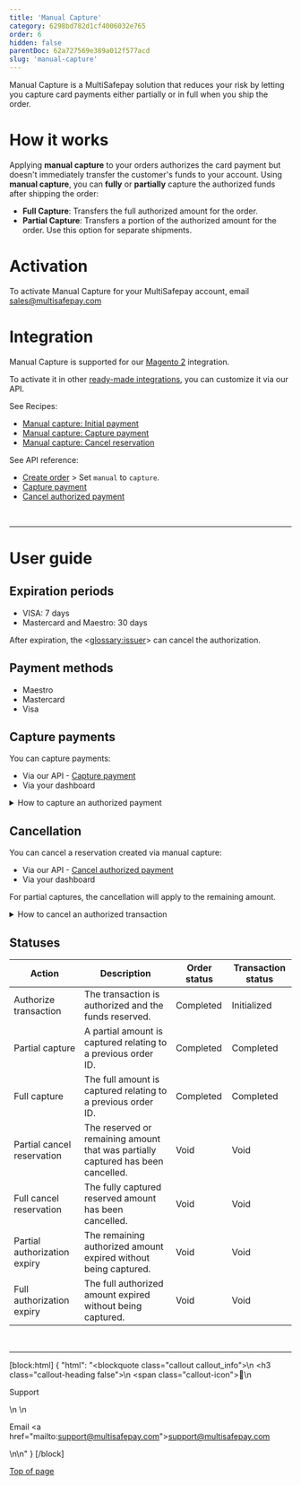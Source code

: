 ```yaml
---
title: 'Manual Capture'
category: 6298bd782d1cf4006032e765
order: 6
hidden: false
parentDoc: 62a727569e389a012f577acd
slug: 'manual-capture'
---
```

Manual Capture is a MultiSafepay solution that reduces your risk by letting you capture card payments either partially or in full when you ship the order. 

# How it works

Applying **manual capture** to your orders authorizes the card payment but doesn't immediately transfer the customer's funds to your account. Using **manual capture**, you can **fully** or **partially** capture the authorized funds after shipping the order:

- **Full Capture**: Transfers the full authorized amount for the order.
- **Partial Capture**: Transfers a portion of the authorized amount for the order. Use this option for separate shipments.

# Activation

To activate Manual Capture for your MultiSafepay account, email <sales@multisafepay.com>

# Integration

Manual Capture is supported for our [Magento 2](/docs/magento-2) integration.

To activate it in other [ready-made integrations](/docs/our-integrations/), you can customize it via our API.

See Recipes:
- <a href="https://docs.multisafepay.com/recipes/manual-capture-initial-payment/" target="_blank">Manual capture: Initial payment</a> <i class="fa fa-external-link" style="font-size:12px;color:#8b929e"></i>
- <a href="https://docs.multisafepay.com/recipes/manual-capture-capture-payment/" target="_blank">Manual capture: Capture payment</a> <i class="fa fa-external-link" style="font-size:12px;color:#8b929e"></i>
- <a href="https://docs.multisafepay.com/recipes/manual-capture-cancel-reservation/" target="_blank">Manual capture: Cancel reservation</a> <i class="fa fa-external-link" style="font-size:12px;color:#8b929e"></i>

See API reference:
- [Create order](/reference/createorder/) > Set `manual` to `capture`.
- [Capture payment](/reference/capturepayment/)
- [Cancel authorized payment](/reference/cancelauthorizedorder)

<br>

---

# User guide

## Expiration periods

- VISA: 7 days
- Mastercard and Maestro: 30 days

After expiration, the <<glossary:issuer>> can cancel the authorization.

## Payment methods

- Maestro 
- Mastercard 
- Visa

## Capture payments

You can capture payments:

- Via our API - [Capture payment](https://docs.multisafepay.com/reference/capturepayment) 
- Via your dashboard

<details id="cancel-authorization">
<summary>How to capture an authorized payment</summary><br>

1. Sign in to your MultiSafepay dashboard.
2. Go to **Transactions **> **Transactions overview**, and then click on the relevant transaction.
3. On the **Transaction summary** page, under **Order summary**, click **Capture**:
   - **Full capture**: Fill the total authorized amount. 
   - **Partial capture**: Fill the amount according to the items you will ship.
4. Click **Save**.

After a **full capture**, the <<glossary:transaction status>> updates to **Completed**. 

**Partial captures** create a new transaction in the **Transaction overview** with a separate **order ID**, with both <<glossary:order status>> and <<glossary:transaction status>> set to **Completed**. The original transaction retains its initial statuses. The remaining amount available for capture is shown under **Transaction details**. 

</details>

## Cancellation

You can cancel a reservation created via manual capture:

- Via our API - [Cancel authorized payment](https://docs.multisafepay.com/reference/capturepayment)
- Via your dashboard 

For partial captures, the cancellation will apply to the remaining amount. 

<details id="cancel-authorization">
<summary>How to cancel an authorized transaction</summary><br>

1. Sign in to your <a href="https://merchant.multisafepay.com" target="_blank">MultiSafepay dashboard</a> <i class="fa fa-external-link" style="font-size:12px;color:#8b929e"></i>.
2. Go to **Transactions** > **Transaction overview**, and then select the relevant transaction.
3. On the **Transaction summary** page, in **Order Summary**, click **Cancel Reservation**.
4. Add a description of what happened with the order, and then click **Complete**.  
   The <<glossary:order status>> changes to **Void** and the <<glossary:transaction status>> to **Void**.

</details>

## Statuses

| Action | Description | Order status | Transaction status |
|---|---|---|---|
| Authorize transaction | The transaction is authorized and the funds reserved. | Completed   | Initialized  |
| Partial capture | A partial amount is captured relating to a previous order ID. | Completed  | Completed |
| Full capture | The full amount is captured relating to a previous order ID. | Completed    | Completed  |
| Partial cancel reservation | The reserved or remaining amount that was partially captured has been cancelled. | Void | Void |
| Full cancel reservation | The fully captured reserved amount has been cancelled.  | Void | Void | 
| Partial authorization expiry | The remaining authorized amount expired without being captured. | Void | Void |
| Full authorization expiry | The full authorized amount expired without being captured. | Void    | Void  |
<br>

---

[block:html]
{
  "html": "<blockquote class=\"callout callout_info\">\n    <h3 class=\"callout-heading false\">\n        <span class=\"callout-icon\">💬</span>\n        <p>Support</p>\n    </h3>\n    <p>Email <a href=\"mailto:support@multisafepay.com\">support@multisafepay.com</a></p>\n</blockquote>\n"
}
[/block]

[Top of page](#)
